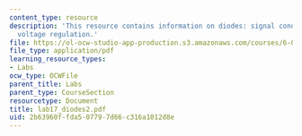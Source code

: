```yaml
---
content_type: resource
description: 'This resource contains information on diodes: signal conditioning, and
  voltage regulation.'
file: https://ol-ocw-studio-app-production.s3.amazonaws.com/courses/6-071j-introduction-to-electronics-signals-and-measurement-spring-2006/2b63960ffda507797d66c316a1012d8e_lab17_diodes2.pdf
file_type: application/pdf
learning_resource_types:
- Labs
ocw_type: OCWFile
parent_title: Labs
parent_type: CourseSection
resourcetype: Document
title: lab17_diodes2.pdf
uid: 2b63960f-fda5-0779-7d66-c316a1012d8e
---
```

